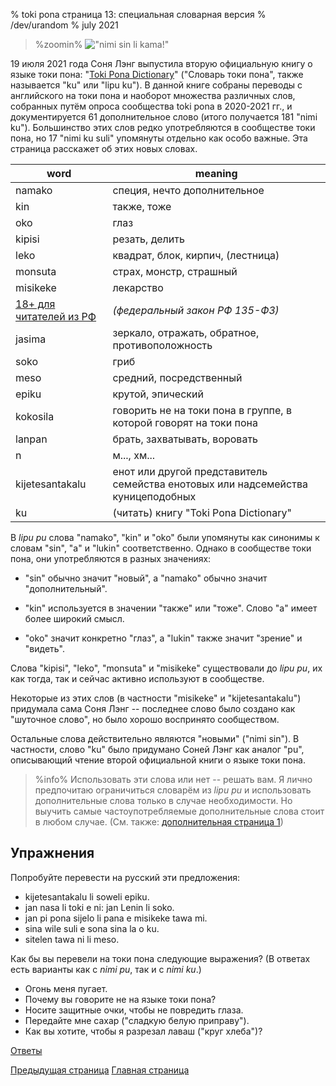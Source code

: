% toki pona cтраница 13: специальная словарная версия
% /dev/urandom
% july 2021

<style>
.zoomin {
	text-align: center;
}
.zoomin img {
	width: 320px;
	image-rendering:crisp-edges;
	image-rendering: pixelated;
};
</style>

> %zoomin%
> !["nimi sin li kama!"](/tokipona/nimi_sin_li_kama.gif)
> 

19 июля 2021 года Соня Лэнг выпустила вторую официальную книгу о языке токи
пона: "[Toki Pona Dictionary](https://www.amazon.com/dp/0978292367)" ("Словарь
токи пона", также называется "ku" или "lipu ku"). В данной книге собраны
переводы с английского на токи пона и наоборот множества различных слов,
собранных путём опроса сообщества toki pona в 2020-2021 гг., и документируется
61 дополнительное слово (итого получается 181 "nimi ku").  Большинство этих слов
редко употребляются в сообществе токи пона, но 17 "nimi ku suli" упомянуты
отдельно как особо важные. Эта страница расскажет об этих новых словах.

| word               | meaning                          |
|--------------------|----------------------------------|
| namako             | специя, нечто дополнительное     |
| kin                | также, тоже                      |
| oko                | глаз                             |
| kipisi             | резать, делить                   |
| leko               | квадрат, блок, кирпич, (лестница)|
| monsuta            | страх, монстр, страшный          |
| misikeke           | лекарство                        |
| [18+ для читателей из РФ](ru_13_tonsi.html) | *(федеральный закон РФ 135-ФЗ)* |
| jasima             | зеркало, отражать, обратное, противоположность |
| soko               | гриб                             |
| meso               | средний, посредственный          |
| epiku              | крутой, эпический                |
| kokosila           | говорить не на токи пона в группе, в которой говорят на токи пона |
| lanpan             | брать, захватывать, воровать     |
| n                  | м..., хм...                      |
| kijetesantakalu    | енот или другой представитель семейства енотовых или надсемейства куницеподобных |
| ku                 | (читать) книгу "Toki Pona Dictionary" |

В *lipu pu* слова "namako", "kin" и "oko" были упомянуты как синонимы к словам
"sin", "a" и "lukin" соответственно. Однако в сообществе токи пона, они
употребляются в разных значениях:

* "sin" обычно значит "новый", а "namako" обычно значит "дополнительный".

* "kin" используется в значении "также" или "тоже". Слово "a" имеет более
  широкий смысл.

* "oko" значит конкретно "глаз", а "lukin" также значит "зрение" и "видеть".

Слова "kipisi", "leko", "monsuta" и "misikeke" существовали до *lipu
pu*, их как тогда, так и сейчас активно используют в сообществе.

Некоторые из этих слов (в частности "misikeke" и "kijetesantakalu") придумала
сама Соня Лэнг -- последнее слово было создано как "шуточное слово", но было
хорошо воспринято сообществом.

Остальные слова действительно являются "новыми" ("nimi sin"). В частности, слово
"ku" было придумано Соней Лэнг как аналог "pu", описывающий чтение второй
официальной книги о языке токи пона.

> %info%
> Использовать эти слова или нет -- решать вам. Я лично предпочитаю ограничиться
> словарём из *lipu pu* и использовать дополнительные слова только в случае
> необходимости. Но выучить самые частоупотребляемые дополнительные слова стоит
> в любом случае. (См. также: [дополнительная страница 1](ru_x1.html))

## Упражнения

Попробуйте перевести на русский эти предложения:

* kijetesantakalu li soweli epiku.
* jan nasa li toki e ni: jan Lenin li soko.
* jan pi pona sijelo li pana e misikeke tawa mi.
* sina wile suli e sona sina la o ku.
* sitelen tawa ni li meso.

Как бы вы перевели на токи пона следующие выражения? (В ответах есть варианты
как с *nimi pu*, так и с *nimi ku*.)

* Огонь меня пугает.
* Почему вы говорите не на языке токи пона?
* Носите защитные очки, чтобы не повредить глаза.
* Передайте мне сахар ("сладкую белую приправу").
* Как вы хотите, чтобы я разрезал лаваш ("круг хлеба")?

[Ответы](ru_answers.html#p13)

[Предыдущая страница](ru_12.html) [Главная страница](ru_index.html)

